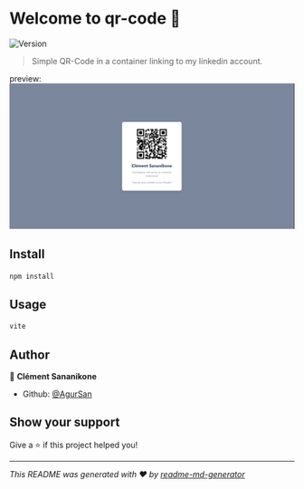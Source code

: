 # Welcome to qr-code 👋
![Version](https://img.shields.io/badge/version-0.0.0-blue.svg?cacheSeconds=2592000)

> Simple QR-Code in a container linking to my linkedin account.

preview: ![alt text](public/preview.png)

## Install

```sh
npm install
```

## Usage

```sh
vite
```

## Author

👤 **Clément Sananikone**

* Github: [@AgurSan](https://github.com/AgurSan)

## Show your support

Give a ⭐️ if this project helped you!


***
_This README was generated with ❤️ by [readme-md-generator](https://github.com/kefranabg/readme-md-generator)_
